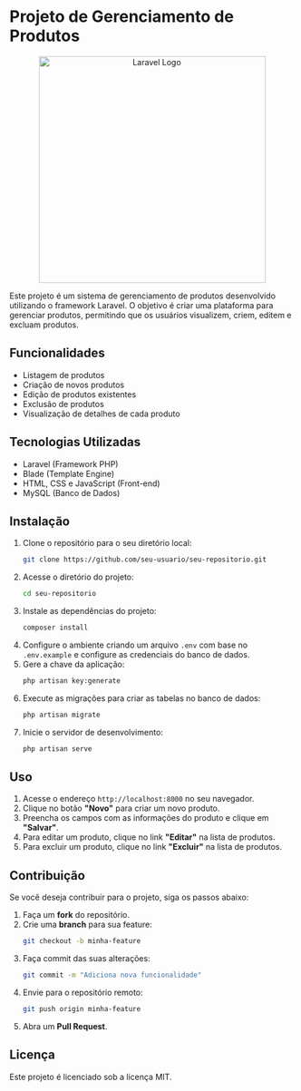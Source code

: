 # Projeto de Gerenciamento de Produtos

<p align="center">
  <a href="https://laravel.com" target="_blank">
    <img src="https://raw.githubusercontent.com/laravel/art/master/logo-lockup/5%20SVG/2%20CMYK/1%20Full%20Color/laravel-logolockup-cmyk-red.svg" width="400" alt="Laravel Logo">
  </a>
</p>

Este projeto é um sistema de gerenciamento de produtos desenvolvido utilizando o framework Laravel. O objetivo é criar uma plataforma para gerenciar produtos, permitindo que os usuários visualizem, criem, editem e excluam produtos.

## Funcionalidades

- Listagem de produtos
- Criação de novos produtos
- Edição de produtos existentes
- Exclusão de produtos
- Visualização de detalhes de cada produto

## Tecnologias Utilizadas

- Laravel (Framework PHP)
- Blade (Template Engine)
- HTML, CSS e JavaScript (Front-end)
- MySQL (Banco de Dados)

## Instalação

1. Clone o repositório para o seu diretório local:
   ```sh
   git clone https://github.com/seu-usuario/seu-repositorio.git
   ```
2. Acesse o diretório do projeto:
   ```sh
   cd seu-repositorio
   ```
3. Instale as dependências do projeto:
   ```sh
   composer install
   ```
4. Configure o ambiente criando um arquivo `.env` com base no `.env.example` e configure as credenciais do banco de dados.
5. Gere a chave da aplicação:
   ```sh
   php artisan key:generate
   ```
6. Execute as migrações para criar as tabelas no banco de dados:
   ```sh
   php artisan migrate
   ```
7. Inicie o servidor de desenvolvimento:
   ```sh
   php artisan serve
   ```

## Uso

1. Acesse o endereço `http://localhost:8000` no seu navegador.
2. Clique no botão **"Novo"** para criar um novo produto.
3. Preencha os campos com as informações do produto e clique em **"Salvar"**.
4. Para editar um produto, clique no link **"Editar"** na lista de produtos.
5. Para excluir um produto, clique no link **"Excluir"** na lista de produtos.

## Contribuição

Se você deseja contribuir para o projeto, siga os passos abaixo:

1. Faça um **fork** do repositório.
2. Crie uma **branch** para sua feature:
   ```sh
   git checkout -b minha-feature
   ```
3. Faça commit das suas alterações:
   ```sh
   git commit -m "Adiciona nova funcionalidade"
   ```
4. Envie para o repositório remoto:
   ```sh
   git push origin minha-feature
   ```
5. Abra um **Pull Request**.

## Licença

Este projeto é licenciado sob a licença MIT.